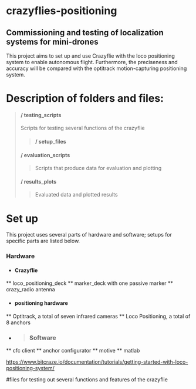 # crazyflies-positioning
## Commissioning and testing of localization systems for mini-drones

This project aims to set up and use Crazyflie with the loco positioning system to enable autonomous flight.
Furthermore, the preciseness and accuracy will be compared with the optitrack motion-capturing positioning system.

# Description of folders and files:
> #### / testing_scripts
>Scripts for testing several functions of the crazyflie
>> #### / setup_files
> #### / evaluation_scripts
>> Scripts that produce data for evaluation and plotting
> #### / results_plots
>> Evaluated data and plotted results

# Set up
This project uses several parts of hardware and software; setups for specific parts are listed below.
### Hardware 
* #### Crazyflie
** loco_positioning_deck
** marker_deck with one passive marker
** crazy_radio antenna
* #### positioning hardware
** Optitrack, a total of seven infrared cameras
** Loco Positioning, a total of 8 anchors
* > ### Software
** cfc client
** anchor configurator
** motive
** matlab


https://www.bitcraze.io/documentation/tutorials/getting-started-with-loco-positioning-system/

#files for testing out several functions and features of the crazyflie



